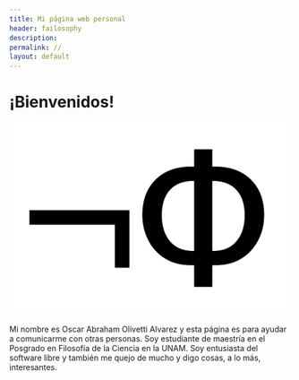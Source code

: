 ```yaml
---
title: Mi página web personal
header: failosophy
description:
permalink: //
layout: default
---
```


# ¡Bienvenidos!

![logo.png](/assets/images/logo.png)

Mi nombre es Oscar Abraham Olivetti Alvarez y esta página es para ayudar a comunicarme con otras personas. Soy estudiante de maestría en el Posgrado en Filosofía de la Ciencia en la UNAM. Soy entusiasta del software libre y también me quejo de mucho y digo cosas, a lo más, interesantes.
